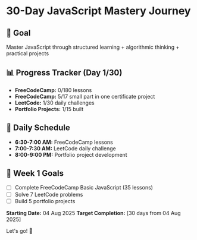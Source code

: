 # 30-Day JavaScript Mastery Journey

## 🎯 Goal
Master JavaScript through structured learning + algorithmic thinking + practical projects

## 📊 Progress Tracker (Day 1/30)
- **FreeCodeCamp:** 0/180 lessons
- **FreeCodeCamp:** 5/17 small part in one certificate project
- **LeetCode:** 1/30 daily challenges  
- **Portfolio Projects:** 1/15 built

## 📅 Daily Schedule
- **6:30-7:00 AM:** FreeCodeCamp lessons
- **7:00-7:30 AM:** LeetCode daily challenge
- **8:00-9:00 PM:** Portfolio project development

## 🎯 Week 1 Goals
- [ ] Complete FreeCodeCamp Basic JavaScript (35 lessons)
- [ ] Solve 7 LeetCode problems
- [ ] Build 5 portfolio projects

**Starting Date:** 04 Aug 2025
**Target Completion:** [30 days from 04 Aug 2025]

Let's go! 💪
